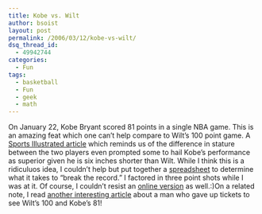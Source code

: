 ```yaml
---
title: Kobe vs. Wilt
author: bsoist
layout: post
permalink: /2006/03/12/kobe-vs-wilt/
dsq_thread_id:
  - 49942744
categories:
  - Fun
tags:
  - basketball
  - Fun
  - geek
  - math
---
```

On January 22, Kobe Bryant scored 81 points in a single NBA game. This is an amazing feat which one can&#8217;t help compare to Wilt&#8217;s 100 point game. A [Sports Illustrated article][1] which reminds us of the difference in stature between the two players even prompted some to hail Kobe&#8217;s performance as superior given he is six inches shorter than Wilt. While I think this is a ridiculuos idea, I couldn&#8217;t help but put together a <a href="/nbarecord.xls" target="_blank">spreadsheet</a> to determine what it takes to &#8220;break the record.&#8221; I factored in three point shots while I was at it. Of course, I couldn&#8217;t resist an [online version][2] as well.:)On a related note, I read [another interesting article][3] about a man who gave up tickets to see Wilt&#8217;s 100 and Kobe&#8217;s 81!

 [1]: http://premium.si.cnn.com/pr/subs2/siexclusive/2006/pr/subs/siexclusive/01/24/kobe0130/index.html
 [2]: javascript:window.open('/nbarecord.cgi','mywin','left=300,top=20,width=350,height=350,toolbar=0,resizable=0')
 [3]: http://sportsillustrated.cnn.com/2006/basketball/nba/01/27/kobe.wilt.tickets/